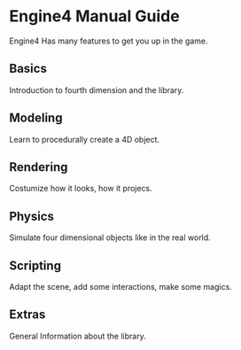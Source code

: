 # Engine4 Manual Guide

Engine4 Has many features to get you up in the game.

## Basics

Introduction to fourth dimension and the library.

## Modeling

Learn to procedurally create a 4D object.

## Rendering

Costumize how it looks, how it projecs.

## Physics

Simulate four dimensional objects like in the real world.

## Scripting

Adapt the scene, add some interactions, make some magics.

## Extras

General Information about the library.